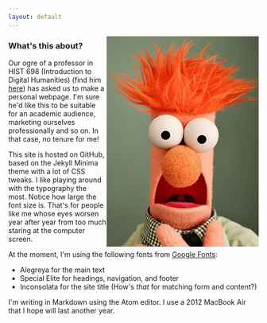```yaml
---
layout: default
---
```


<img class='bckgrd-img' src="/images/beaker.jpg" alt="Muppet Beaker" style="float: right">

### What's this about?

Our ogre of a professor in HIST 698 (Introduction to Digital Humanities) (find him [here](http://fredgibbs.net/)) has asked us to make a personal webpage. I'm sure he'd like this to be suitable for an academic audience, marketing ourselves professionally and so on. In that case, no tenure for me!

This site is hosted on GitHub, based on the Jekyll Minima theme with a lot of CSS tweaks. I like playing around with the typography the most. Notice how large the font size is. That's for people like me whose eyes worsen year after year from too much staring at the computer screen.

At the moment, I'm using the following fonts from [Google Fonts](https://fonts.google.com/):

- Alegreya for the main text
- Special Elite for headings, navigation, and footer
- Inconsolata for the site title (How's *that* for matching form and content?)

I'm writing in Markdown using the Atom editor. I use a 2012 MacBook Air that I hope will last another year.
